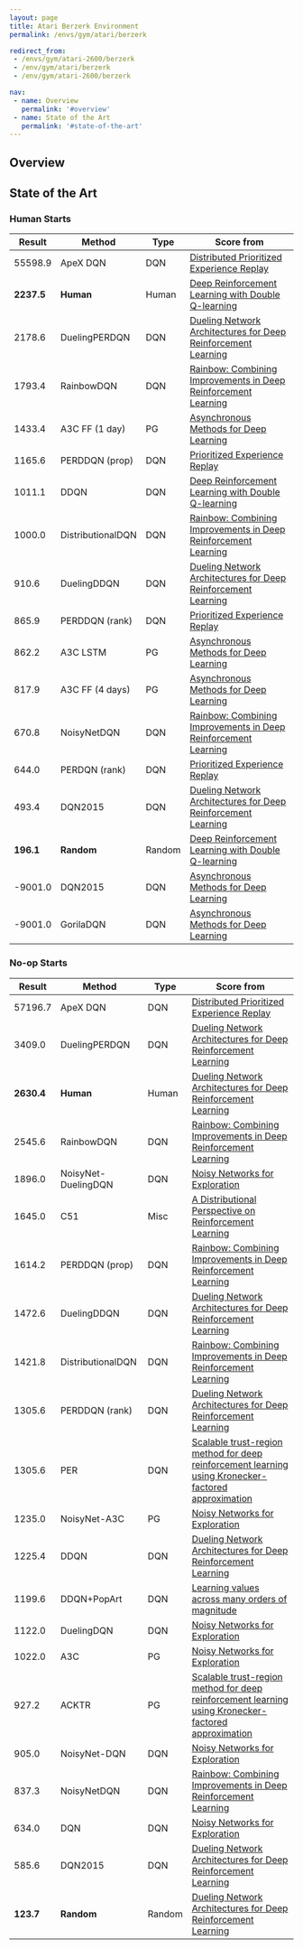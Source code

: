 ```yaml
---
layout: page
title: Atari Berzerk Environment
permalink: /envs/gym/atari/berzerk

redirect_from:
 - /envs/gym/atari-2600/berzerk
 - /env/gym/atari/berzerk
 - /env/gym/atari-2600/berzerk

nav:
 - name: Overview
   permalink: '#overview'
 - name: State of the Art
   permalink: '#state-of-the-art'
---
```



## Overview

## State of the Art

### Human Starts

| Result | Method | Type | Score from |
|--------|--------|------|------------|
| 55598.9 | ApeX DQN | DQN | [Distributed Prioritized Experience Replay](https://arxiv.org/abs/1803.00933) |
| **2237.5** | **Human** | Human | [Deep Reinforcement Learning with Double Q-learning](https://arxiv.org/abs/1509.06461) |
| 2178.6 | DuelingPERDQN | DQN | [Dueling Network Architectures for Deep Reinforcement Learning](https://arxiv.org/abs/1511.06581) |
| 1793.4 | RainbowDQN | DQN | [Rainbow: Combining Improvements in Deep Reinforcement Learning](https://arxiv.org/abs/1710.02298) |
| 1433.4 | A3C FF (1 day) | PG | [Asynchronous Methods for Deep Learning](https://arxiv.org/abs/1602.01783) |
| 1165.6 | PERDDQN (prop) | DQN | [Prioritized Experience Replay](https://arxiv.org/abs/1511.05952) |
| 1011.1 | DDQN | DQN | [Deep Reinforcement Learning with Double Q-learning](https://arxiv.org/abs/1509.06461) |
| 1000.0 | DistributionalDQN | DQN | [Rainbow: Combining Improvements in Deep Reinforcement Learning](https://arxiv.org/abs/1710.02298) |
| 910.6 | DuelingDDQN | DQN | [Dueling Network Architectures for Deep Reinforcement Learning](https://arxiv.org/abs/1511.06581) |
| 865.9 | PERDDQN (rank) | DQN | [Prioritized Experience Replay](https://arxiv.org/abs/1511.05952) |
| 862.2 | A3C LSTM | PG | [Asynchronous Methods for Deep Learning](https://arxiv.org/abs/1602.01783) |
| 817.9 | A3C FF (4 days) | PG | [Asynchronous Methods for Deep Learning](https://arxiv.org/abs/1602.01783) |
| 670.8 | NoisyNetDQN | DQN | [Rainbow: Combining Improvements in Deep Reinforcement Learning](https://arxiv.org/abs/1710.02298) |
| 644.0 | PERDQN (rank) | DQN | [Prioritized Experience Replay](https://arxiv.org/abs/1511.05952) |
| 493.4 | DQN2015 | DQN | [Dueling Network Architectures for Deep Reinforcement Learning](https://arxiv.org/abs/1511.06581) |
| **196.1** | **Random** | Random | [Deep Reinforcement Learning with Double Q-learning](https://arxiv.org/abs/1509.06461) |
| -9001.0 | DQN2015 | DQN | [Asynchronous Methods for Deep Learning](https://arxiv.org/abs/1602.01783) |
| -9001.0 | GorilaDQN | DQN | [Asynchronous Methods for Deep Learning](https://arxiv.org/abs/1602.01783) |

### No-op Starts

| Result | Method | Type | Score from |
|--------|--------|------|------------|
| 57196.7 | ApeX DQN | DQN | [Distributed Prioritized Experience Replay](https://arxiv.org/abs/1803.00933) |
| 3409.0 | DuelingPERDQN | DQN | [Dueling Network Architectures for Deep Reinforcement Learning](https://arxiv.org/abs/1511.06581) |
| **2630.4** | **Human** | Human | [Dueling Network Architectures for Deep Reinforcement Learning](https://arxiv.org/abs/1511.06581) |
| 2545.6 | RainbowDQN | DQN | [Rainbow: Combining Improvements in Deep Reinforcement Learning](https://arxiv.org/abs/1710.02298) |
| 1896.0 | NoisyNet-DuelingDQN | DQN | [Noisy Networks for Exploration](https://arxiv.org/abs/1706.10295) |
| 1645.0 | C51 | Misc | [A Distributional Perspective on Reinforcement Learning](https://arxiv.org/abs/1707.06887) |
| 1614.2 | PERDDQN (prop) | DQN | [Rainbow: Combining Improvements in Deep Reinforcement Learning](https://arxiv.org/abs/1710.02298) |
| 1472.6 | DuelingDDQN | DQN | [Dueling Network Architectures for Deep Reinforcement Learning](https://arxiv.org/abs/1511.06581) |
| 1421.8 | DistributionalDQN | DQN | [Rainbow: Combining Improvements in Deep Reinforcement Learning](https://arxiv.org/abs/1710.02298) |
| 1305.6 | PERDDQN (rank) | DQN | [Dueling Network Architectures for Deep Reinforcement Learning](https://arxiv.org/abs/1511.06581) |
| 1305.6 | PER | DQN | [Scalable trust-region method for deep reinforcement learning using Kronecker-factored approximation](https://arxiv.org/abs/1708.05144) |
| 1235.0 | NoisyNet-A3C | PG | [Noisy Networks for Exploration](https://arxiv.org/abs/1706.10295) |
| 1225.4 | DDQN | DQN | [Dueling Network Architectures for Deep Reinforcement Learning](https://arxiv.org/abs/1511.06581) |
| 1199.6 | DDQN+PopArt | DQN | [Learning values across many orders of magnitude](https://arxiv.org/abs/1602.07714) |
| 1122.0 | DuelingDQN | DQN | [Noisy Networks for Exploration](https://arxiv.org/abs/1706.10295) |
| 1022.0 | A3C | PG | [Noisy Networks for Exploration](https://arxiv.org/abs/1706.10295) |
| 927.2 | ACKTR | PG | [Scalable trust-region method for deep reinforcement learning using Kronecker-factored approximation](https://arxiv.org/abs/1708.05144) |
| 905.0 | NoisyNet-DQN | DQN | [Noisy Networks for Exploration](https://arxiv.org/abs/1706.10295) |
| 837.3 | NoisyNetDQN | DQN | [Rainbow: Combining Improvements in Deep Reinforcement Learning](https://arxiv.org/abs/1710.02298) |
| 634.0 | DQN | DQN | [Noisy Networks for Exploration](https://arxiv.org/abs/1706.10295) |
| 585.6 | DQN2015 | DQN | [Dueling Network Architectures for Deep Reinforcement Learning](https://arxiv.org/abs/1511.06581) |
| **123.7** | **Random** | Random | [Dueling Network Architectures for Deep Reinforcement Learning](https://arxiv.org/abs/1511.06581) |

